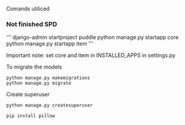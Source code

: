 Comands utiliced

### Not finished SPD

'''
django-admin startproject puddle
python manage.py startapp core
python manage.py startapp item
'''

Important note: set core and item in INSTALLED_APPS in settings.py

To migrate the models

```
python manage.py makemigrations
python manage.py migrate
```

Create superuser

```
python manage.py createsuperuser
```

```
pip install pillow
```
